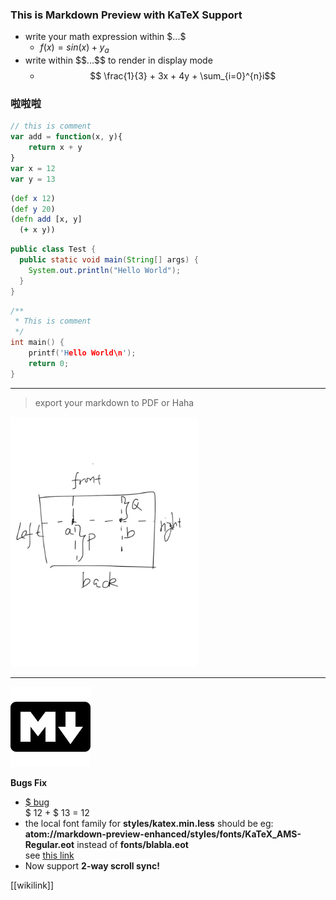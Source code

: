 ### This is Markdown Preview with KaTeX Support
- write your math expression within $\$...\$$
    - $f(x) = sin(x) + y_a$
- write within $\$\$...\$\$$ to render in display mode
    - $$ \frac{1}{3} + 3x + 4y + \sum_{i=0}^{n}i$$

### 啦啦啦
```javascript
// this is comment
var add = function(x, y){
    return x + y
}
var x = 12
var y = 13
```
```clojure 
(def x 12)
(def y 20)
(defn add [x, y]
  (+ x y))
```

```java
public class Test {
  public static void main(String[] args) {
    System.out.println("Hello World");
  }
}
```

```c
/**
 * This is comment
 */
int main() {
    printf('Hello World\n');
    return 0;
}
```
---

> export your markdown to PDF or Haha

<img src="./1.pic.jpg" height=400>

---

![markdown-icon](/markdown.png)

**Bugs Fix**  
- [\$ bug](https://github.com/shd101wyy/markdown-preview-enhanced/issues/2)  
  \$ 12 + \$ 13 = 12
- the local font family for **styles/katex.min.less** should be eg: **atom://markdown-preview-enhanced/styles/fonts/KaTeX_AMS-Regular.eot** instead of **fonts/blabla.eot**   
see [this link](https://discuss.atom.io/t/how-do-i-load-google-fonts-into-my-editors-styles/8321/4)
- Now support **2-way scroll sync!**

[[wikilink]]
